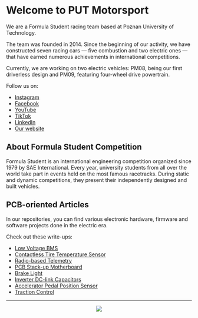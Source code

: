 # Welcome to PUT Motorsport

We are a Formula Student racing team based at Poznan University of Technology.

The team was founded in 2014. Since the beginning of our activity, we have constructed seven racing cars — five combustion and two electric ones — that have earned numerous achievements in international competitions.

Currently, we are working on two electric vehicles: PM08, being our first driverless design and PM09, featuring four-wheel drive powertrain.

Follow us on:
- [Instagram](https://www.instagram.com/putmotorsport)
- [Facebook](https://www.facebook.com/putmotorsport)
- [YouTube](https://www.youtube.com/putmotorsport)
- [TikTok](https://www.tiktok.com/@putmotorsport)
- [LinkedIn](https://www.linkedin.com/company/putmotorsport)
- [Our website](https://putmotorsport.pl)

## About Formula Student Competition

Formula Student is an international engineering competition organized since 1979 by SAE International. Every year, university students from all over the world take part in events held on the most famous racetracks. During static and dynamic competitions, they present their independently designed and built vehicles.

## PCB-oriented Articles

In our repositories, you can find various electronic hardware, firmware and software projects done in the electric era.

Check out these write-ups:
- [Low Voltage BMS](https://github.com/PUT-Motorsport/.github/blob/main/LV_BMS-2022-article.pdf)
- [Contactless Tire Temperature Sensor](https://github.com/PUT-Motorsport/.github/blob/main/article-TTSv2.0-1.pdf)
- [Radio-based Telemetry](https://github.com/PUT-Motorsport/.github/blob/main/telemetry_article.pdf)
- [PCB Stack-up Motherboard](https://github.com/PUT-Motorsport/PUTM_EV_FRONT_BOX_2022/blob/main/FRONT_BOX-2022-Article.pdf)
- [Brake Light](https://github.com/PUT-Motorsport/.github/blob/main/brake-light-article.pdf)
- [Inverter DC-link Capacitors](https://github.com/PUT-Motorsport/.github/blob/main/Inverter%20dc%20link%20capacitors.pdf)
- [Accelerator Pedal Position Sensor](https://github.com/PUT-Motorsport/.github/blob/main/APPS_article.pdf)
- [Traction Control](https://github.com/PUT-Motorsport/.github/blob/main/TRACTION_CONTROL_article.pdf)

----

<p align="center">
  <img src="https://user-images.githubusercontent.com/64833115/151148853-b9bbe78f-4eaf-4f40-9f04-2636bd68fd7f.png"/>
</p>
